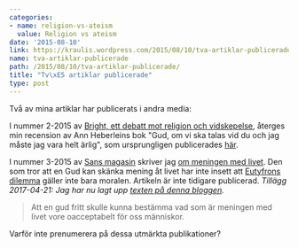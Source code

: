 ```yaml
---
categories:
- name: religion-vs-ateism
  value: Religion vs ateism
date: '2015-08-10'
link: https://kraulis.wordpress.com/2015/08/10/tva-artiklar-publicerade/
name: tva-artiklar-publicerade
path: /2015/08/10/tva-artiklar-publicerade/
title: "Tv\xE5 artiklar publicerade"
type: post
---
```

Två av mina artiklar har publicerats i andra media:

I nummer 2-2015 av [Bright, ett debatt mot religion och vidskepelse](http://www.brightmagasin.se/), återges min recension av Ann Heberleins bok "Gud, om vi ska talas vid du och jag måste jag vara helt ärlig", som ursprungligen publicerades [här](/posts/).

I nummer 3-2015 av [Sans magasin](http://www.fritanke.se/sans-magasin/) skriver jag [om meningen med livet](http://www.fritanke.se/meningen-med-livet/). Den som tror att en Gud kan skänka mening åt livet har inte insett att [Eutyfrons dilemma](/posts/) gäller inte bara moralen. Artikeln är inte tidigare publicerad. *Tillägg 2017-04-21: Jag har nu lagt upp [texten på denna bloggen](/posts/).*

> Att en gud fritt skulle kunna bestämma vad som är meningen med livet vore oacceptabelt för oss människor.

Varför inte prenumerera på dessa utmärkta publikationer?

